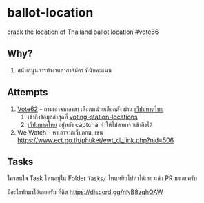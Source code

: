 # ballot-location
crack the location of Thailand ballot location #vote66

## Why?
1. สนับสนุนการทำงานอาสาสมัคร ที่นับคะแนน

## Attempts
1. [Vote62](https://volunteer.vote62.com/apply/reserve-form/) -  ถามเอาจากอาสา เลือกหน่วยเลือกตั้ง ผ่าน [เว็ปมหาดไทย](https://boraservices.bora.dopa.go.th/election/enqelection/)
    1. เข้าถึงข้อมูลล่าสุดที่ [voting-station-locations](https://github.com/heypoom/voting-station-locations)
    2. [เว็ปมหาดไทย](https://boraservices.bora.dopa.go.th/election/enqelection/) อยู่หลัง captcha ทำให้ไม่สามารถเข้าถึงได้
2. We Watch - หาเอาจากเว็ปกกต. เช่น <https://www.ect.go.th/phuket/ewt_dl_link.php?nid=506> 

## Tasks
ใครสนใจ Task ไหนอยู่ใน Folder `Tasks/` ไหนหยิบไปทำได้เลย แล้ว PR มาเลยครับ

มีอะไรทักมาได้เลยครับ ที่ดิส https://discord.gg/nNB8zqhQAW